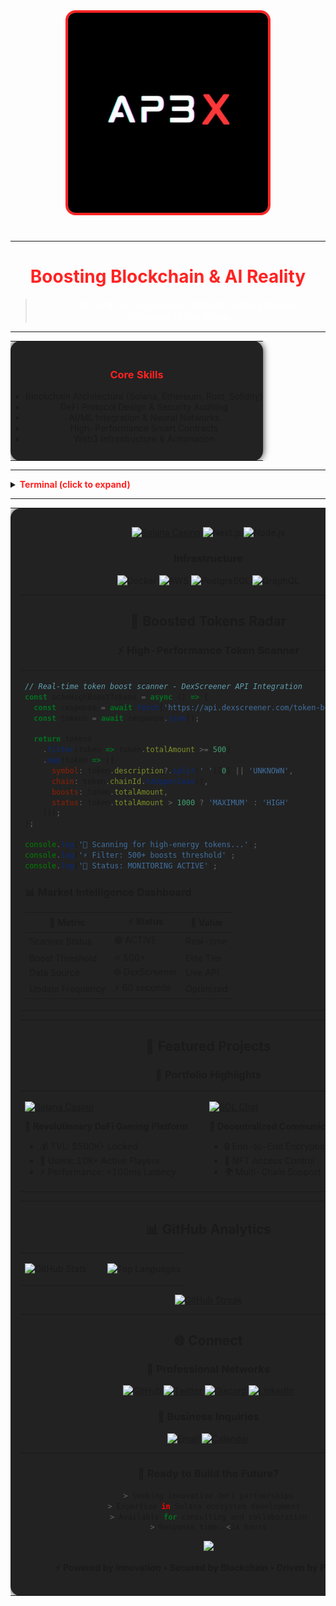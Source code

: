 <!-- APΞX PROFILE (Black/White/Grey/Red Theme) -->
<div align="center">

<!-- HERO BANNER (AP3X.png) -->
<img src="./AP3X.png" alt="AP3X Hero Banner" width="320" style="border-radius: 16px; border: 4px solid #ff2323; background: #111; margin-bottom: 24px;"/>

</div>

---

<div align="center">

# <span style="color:#ff2323; font-weight: bold;">Boosting Blockchain & AI Reality</span>

> <span style="color:#fff; font-size:1.1em;">Architecting neural-powered, decentralized protocols. Welcome to the future.</span>

</div>

---

<div align="center">

<table><tr><td width="100%" align="center" style="background:#222; border-radius:16px; padding:20px 0 12px 0; box-shadow:0 0 12px #222;">

### <span style="color:#ff2323;">Core Skills</span>
- Blockchain Architecture (Solana, Ethereum, Rust, Solidity)
- DeFi Protocol Design & Security Auditing
- AI/ML Integration & Neural Networks
- High-Performance Smart Contracts
- Web3 Infrastructure & Automation

</td></tr></table>

</div>

---

<details>
<summary><span style="color:#ff2323; font-weight:bold;"> Terminal (click to expand)</span></summary>

```
APΞX@matrix:~$ whoami
 Blockchain Architect | AI Dev | Protocol Engineer

APΞX@matrix:~$ ./activate_god_mode.sh
[■■■■■■■■■■■■■■■■■■■■■■■■] 100% Synced
> Welcome. System: Online.

APΞX@matrix:~$ echo "Build. Ship. Disrupt."
Build. Ship. Disrupt.
```

</details>

---

<div align="center">

<table><tr>
<td width="48%" align="center" style="background:#222; border-radius:16px; padding:16px; box-shadow:0 0 12px #222; vertical-align:top;">

[![Solana Casino](https://github-readme-stats.vercel.app/api/pin/?username=AP3X-Dev&repo=Solana-Casino&theme=graywhite&border_color=ff2323&title_color=ff2323&icon_color=ff2323)](https://github.com/AP3X-Dev/Solana-Casino)
![Next.js](https://img.shields.io/badge/Next.js-000000?style=for-the-badge&logo=next.js&logoColor=white)
![Node.js](https://img.shields.io/badge/Node.js-43853D?style=for-the-badge&logo=node.js&logoColor=white)

### **Infrastructure**
![Docker](https://img.shields.io/badge/Docker-2496ED?style=for-the-badge&logo=docker&logoColor=white)
![AWS](https://img.shields.io/badge/AWS-232F3E?style=for-the-badge&logo=amazon-aws&logoColor=white)
![PostgreSQL](https://img.shields.io/badge/PostgreSQL-316192?style=for-the-badge&logo=postgresql&logoColor=white)
![GraphQL](https://img.shields.io/badge/GraphQL-E10098?style=for-the-badge&logo=graphql&logoColor=white)

</div>

---

## 🎯 **Boosted Tokens Radar**

<div align="center">

### ⚡ **High-Performance Token Scanner**

</div>

<table>
<tr>
<td width="100%">

```javascript
// Real-time token boost scanner - DexScreener API Integration
const scanHighBoostTokens = async () => {
  const response = await fetch('https://api.dexscreener.com/token-boosts/top/v1');
  const tokens = await response.json();
  
  return tokens
    .filter(token => token.totalAmount >= 500)
    .map(token => ({
      symbol: token.description?.split(' ')[0] || 'UNKNOWN',
      chain: token.chainId.toUpperCase(),
      boosts: token.totalAmount,
      status: token.totalAmount > 1000 ? 'MAXIMUM' : 'HIGH'
    }));
};

console.log('🎯 Scanning for high-energy tokens...');
console.log('⚡ Filter: 500+ boosts threshold');
console.log('💎 Status: MONITORING ACTIVE');
```

### 📊 **Market Intelligence Dashboard**

| 🎯 **Metric** | ⚡ **Status** | 💎 **Value** |
|--------------|-------------|-------------|
| Scanner Status | 🟢 ACTIVE | Real-time |
| Boost Threshold | 🔥 500+ | Elite Tier |
| Data Source | 🌐 DexScreener | Live API |
| Update Frequency | ⚡ 60 seconds | Optimized |

</td>
</tr>
</table>

---

## 🚀 **Featured Projects**

<div align="center">

### 💎 **Portfolio Highlights**

</div>

<table>
<tr>
<td width="50%">

[![Solana Casino](https://github-readme-stats.vercel.app/api/pin/?username=AP3X-Dev&repo=Solana-Casino&theme=chartreuse-dark&border_color=00ff41&title_color=00ff41&icon_color=00ff41)](https://github.com/AP3X-Dev/Solana-Casino)

**🎰 Revolutionary DeFi Gaming Platform**
- 💰 TVL: $500K+ Locked
- 🎯 Users: 10K+ Active Players
- ⚡ Performance: <100ms Latency

</td>
<td width="50%">

[![SOL Chat](https://github-readme-stats.vercel.app/api/pin/?username=AP3X-Dev&repo=SOL-CHAT&theme=chartreuse-dark&border_color=00ff41&title_color=00ff41&icon_color=00ff41)](https://github.com/AP3X-Dev/SOL-CHAT)

**💬 Decentralized Communication Protocol**
- 🔒 End-to-End Encryption
- 💎 NFT Access Control
- 🌍 Multi-Chain Support

</td>
</tr>
</table>

---

## 📊 **GitHub Analytics**

<table>
<tr>
<td width="50%">

![GitHub Stats](https://github-readme-stats.vercel.app/api?username=AP3X-Dev&show_icons=true&theme=chartreuse-dark&border_color=00ff41&title_color=00ff41&icon_color=00ff41&hide_border=true&bg_color=0d1117)

</td>
<td width="50%">

![Top Languages](https://github-readme-stats.vercel.app/api/top-langs/?username=AP3X-Dev&layout=compact&theme=chartreuse-dark&border_color=00ff41&title_color=00ff41&hide_border=true&bg_color=0d1117)

</td>
</tr>
</table>

<div align="center">

[![GitHub Streak](https://github-readme-streak-stats.herokuapp.com/?user=AP3X-Dev&theme=chartreuse-dark&border=00ff41&ring=00ff41&fire=00ff41&currStreakLabel=00ff41&hide_border=true&background=0d1117)](https://github.com/AP3X-Dev)

</div>

---

## 🌐 **Connect**

<div align="center">

### 🔗 **Professional Networks**

[![GitHub](https://img.shields.io/badge/GitHub-100000?style=for-the-badge&logo=github&logoColor=white)](https://github.com/AP3X-Dev)
[![Twitter](https://img.shields.io/badge/Twitter-1DA1F2?style=for-the-badge&logo=twitter&logoColor=white)](https://twitter.com/AP3X_Dev)
[![Discord](https://img.shields.io/badge/Discord-7289DA?style=for-the-badge&logo=discord&logoColor=white)](https://discord.gg/ap3x)
[![LinkedIn](https://img.shields.io/badge/LinkedIn-0077B5?style=for-the-badge&logo=linkedin&logoColor=white)](https://linkedin.com/in/ap3x-dev)

### 📧 **Business Inquiries**
[![Email](https://img.shields.io/badge/Email-D14836?style=for-the-badge&logo=gmail&logoColor=white)](mailto:contact@ap3x.dev)
[![Calendar](https://img.shields.io/badge/Schedule_Meeting-4285F4?style=for-the-badge&logo=google-calendar&logoColor=white)](https://calendly.com/ap3x-dev)

---

### 🚀 **Ready to Build the Future?**

```bash
> Seeking innovative DeFi partnerships
> Expertise in Solana ecosystem development  
> Available for consulting and collaboration
> Response time: <24 hours
```

<img width="100%" src="https://capsule-render.vercel.app/api?type=waving&color=gradient&customColorList=6,11,20&height=150&section=footer&animation=twinkling"/>

**⚡ Powered by Innovation • Secured by Blockchain • Driven by Passion ⚡**

</div>

